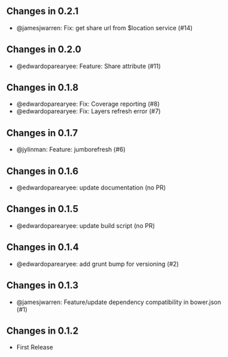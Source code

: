 ## Changes in 0.2.1

 * @jamesjwarren: Fix: get share url from $location service (#14)

## Changes in 0.2.0

 * @edwardoparearyee: Feature: Share attribute (#11)

## Changes in 0.1.8

 * @edwardoparearyee: Fix: Coverage reporting (#8)
 * @edwardoparearyee: Fix: Layers refresh error (#7)

## Changes in 0.1.7

 * @jylinman: Feature: jumborefresh (#6)

## Changes in 0.1.6

 * @edwardoparearyee: update documentation (no PR)

## Changes in 0.1.5

 * @edwardoparearyee: update build script (no PR)

## Changes in 0.1.4

 * @edwardoparearyee: add grunt bump for versioning (#2)

## Changes in 0.1.3

 * @jamesjwarren: Feature/update dependency compatibility in bower.json (#1)

## Changes in 0.1.2

 * First Release

